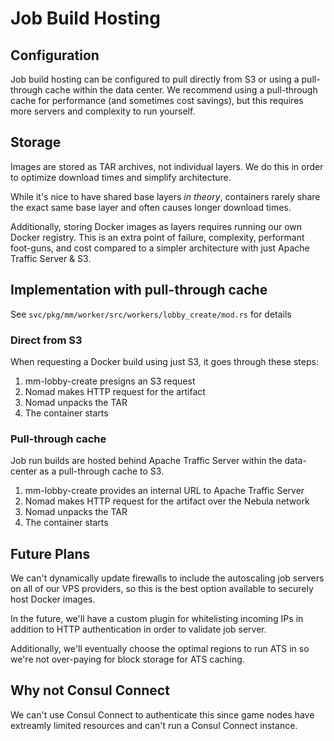 # Job Build Hosting

## Configuration

Job build hosting can be configured to pull directly from S3 or using a pull-through cache within the data center. We recommend using a pull-through cache for performance (and sometimes cost savings), but this requires more servers and complexity to run yourself.

## Storage

Images are stored as TAR archives, not individual layers. We do this in order to optimize download times and simplify architecture.

While it's nice to have shared base layers _in theory_, containers rarely share the exact same base layer and often causes longer download times.

Additionally, storing Docker images as layers requires running our own Docker registry. This is an extra point of failure, complexity, performant foot-guns, and cost compared to a simpler architecture with just Apache Traffic Server & S3.

## Implementation with pull-through cache

See `svc/pkg/mm/worker/src/workers/lobby_create/mod.rs` for details

### Direct from S3

When requesting a Docker build using just S3, it goes through these steps:

1. mm-lobby-create presigns an S3 request
1. Nomad makes HTTP request for the artifact
1. Nomad unpacks the TAR
1. The container starts

### Pull-through cache

Job run builds are hosted behind Apache Traffic Server within the data-center as a pull-through cache to S3. 

1. mm-lobby-create provides an internal URL to Apache Traffic Server
1. Nomad makes HTTP request for the artifact over the Nebula network
1. Nomad unpacks the TAR
1. The container starts

## Future Plans

We can't dynamically update firewalls to include the autoscaling job servers on
all of our VPS providers, so this is the best option available to securely host
Docker images.

In the future, we'll have a custom plugin for whitelisting incoming IPs in
addition to HTTP authentication in order to validate job server.

Additionally, we'll eventually choose the optimal regions to run ATS in so we're
not over-paying for block storage for ATS caching.

## Why not Consul Connect

We can't use Consul Connect to authenticate this since game nodes have extreamly
limited resources and can't run a Consul Connect instance.
